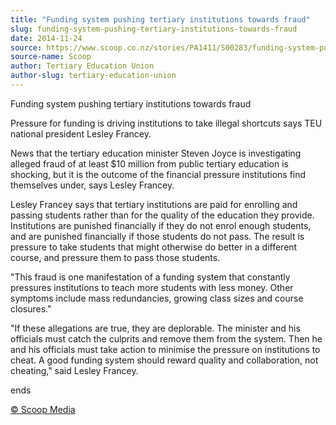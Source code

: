 ```yaml
---
title: "Funding system pushing tertiary institutions towards fraud"
slug: funding-system-pushing-tertiary-institutions-towards-fraud
date: 2014-11-24
source: https://www.scoop.co.nz/stories/PA1411/S00283/funding-system-pushing-tertiary-institutions-towards-fraud.htm
source-name: Scoop
author: Tertiary Education Union
author-slug: tertiary-education-union
---
```


<p>Funding system pushing tertiary institutions towards
fraud</p>

<p>Pressure for funding is driving institutions to take
illegal shortcuts says TEU national president Lesley
Francey.</p>

<p>News that the tertiary education minister Steven
Joyce is investigating alleged fraud of at least
$10 million from public tertiary education is shocking, but
it is the outcome of the financial pressure institutions
find themselves under, says Lesley Francey.</p>

<p>Lesley Francey
says that tertiary institutions are paid for enrolling and
passing students rather than for the quality of the
education they provide. Institutions are punished
financially if they do not enrol enough students, and are
punished financially if those students do not pass. The
result is pressure to take students that might otherwise do
better in a different course, and pressure them to pass
those students.</p>

<p>"This fraud is one manifestation of a
funding system that constantly pressures institutions to
teach more students with less money. Other symptoms include
mass redundancies, growing class sizes and course
closures."</p>

<p>"If these allegations are true, they are
deplorable. The minister and his officials must catch the
culprits and remove them from the system. Then he and his
officials must take action to minimise the pressure on
institutions to cheat. A good funding system should reward
quality and collaboration, not cheating," said Lesley
Francey.</p><p>ends
</p>

<p>
<a href="http://www.scoop.co.nz/about/terms.html" target="_blank"><span>© Scoop Media</span></a>
         </p>
